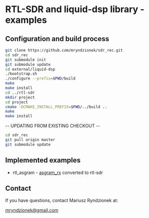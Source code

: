 RTL-SDR and liquid-dsp library - examples
=========================================

Configuration and build process
-------------------------------

```sh
git clone https://github.com/mryndzionek/sdr_rec.git
cd sdr_rec
git submodule init
git submodule update
cd external/liquid-dsp
./bootstrap.sh
./configure --prefix=$PWD/build
make
make install
cd ../rtl-sdr
mkdir project
cd project
cmake -DCMAKE_INSTALL_PREFIX=$PWD/../build ..
make
make install
```

-- UPDATING FROM EXISTING CHECKOUT --

```sh
cd sdr_rec
git pull origin master
git submodule update
```

Implemented examples
--------------------

* rtl_asgram - [asgram_rx](https://github.com/jgaeddert/liquid-usrp/blob/master/src/asgram_rx.cc) converted to rtl-sdr

Contact
-------
If you have questions, contact Mariusz Ryndzionek at:

<mryndzionek@gmail.com>
